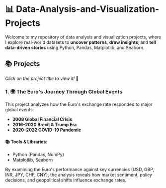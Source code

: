 # 📊 Data-Analysis-and-Visualization-Projects

Welcome to my repository of data analysis and visualization projects, where I explore real-world datasets to **uncover patterns**, **draw insights**, and **tell data-driven stories** using Python, Pandas, Matplotlib, and Seaborn.

## 📚 Projects
*Click on the project title to view it!* 🙂

### 1. 🌍 [The Euro's Journey Through Global Events](https://github.com/HildaN-DS/Data-Analysis-and-Visualization-Projects/blob/main/The%20Euro's%20Journey%20Through%20Global%20Events.ipynb)
This project analyzes how the Euro's exchange rate responded to major global events:

- **2008 Global Financial Crisis**
- **2016–2020 Brexit & Trump Era**
- **2020–2022 COVID-19 Pandemic**

#### 📚 Tools & Libraries:
- Python (Pandas, NumPy)
- Matplotlib, Seaborn  

By examining the Euro's performance against key currencies (USD, GBP, INR, JPY, CHF, CNY), the analysis reveals how market sentiment, policy decisions, and geopolitical shifts influence exchange rates.

